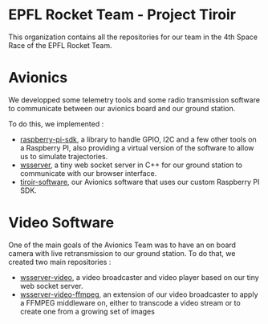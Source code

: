 
# EPFL Rocket Team - Project Tiroir

This organization contains all the repositories for our team in the 4th Space Race of the EPFL Rocket Team.

# Avionics

We developped some telemetry tools and some radio transmission software to communicate between our avionics board and our ground station.

To do this, we implemented :
 - [raspberry-pi-sdk](https://github.com/ert-tiroir/raspberry-pi-sdk), a library to handle GPIO, I2C and a few other tools on a Raspberry PI, also providing a virtual version of the software to allow us to simulate trajectories.
 - [wsserver](https://github.com/ert-tiroir/wsserver), a tiny web socket server in C++ for our ground station to communicate with our browser interface.
 - [tiroir-software](https://github.com/ert-tiroir/tiroir-software), our Avionics software that uses our custom Raspberry PI SDK.

# Video Software

One of the main goals of the Avionics Team was to have an on board camera with live retransmission to our ground station. To do that, we created two main repositories :
 - [wsserver-video](https://github.com/ert-tiroir/wsserver-video), a video broadcaster and video player based on our tiny web socket server.
 - [wsserver-video-ffmpeg](https://github.com/ert-tiroir/wsserver-video-ffmpeg), an extension of our video broadcaster to apply a FFMPEG middleware on, either to transcode a video stream or to create one from a growing set of images
